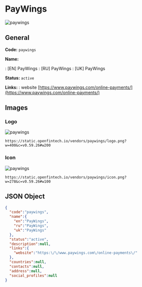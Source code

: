 
# PayWings 
![paywings](https://static.openfintech.io/vendors/paywings/logo.png?w=400&c=v0.59.26#w200)  

## General 
 
**Code:** `paywings` 
 
**Name:** 
 
:	[EN] PayWings 
:	[RU] PayWings 
:	[UK] PayWings 
 
**Status:** `active` 
 
**Links:** 
: website [https://www.paywings.com/online-payments/](https://www.paywings.com/online-payments/) 
 

## Images 

### Logo 
 
![paywings](https://static.openfintech.io/vendors/paywings/logo.png?w=400&c=v0.59.26#w200)  

```
https://static.openfintech.io/vendors/paywings/logo.png?w=400&c=v0.59.26#w200
```  

### Icon 
 
![paywings](https://static.openfintech.io/vendors/paywings/icon.png?w=278&c=v0.59.26#w100)  

```
https://static.openfintech.io/vendors/paywings/icon.png?w=278&c=v0.59.26#w100
```  

## JSON Object 

```json
{
  "code":"paywings",
  "name":{
    "en":"PayWings",
    "ru":"PayWings",
    "uk":"PayWings"
  },
  "status":"active",
  "description":null,
  "links":{
    "website":"https:\/\/www.paywings.com\/online-payments\/"
  },
  "countries":null,
  "contacts":null,
  "address":null,
  "social_profiles":null
}
```  
